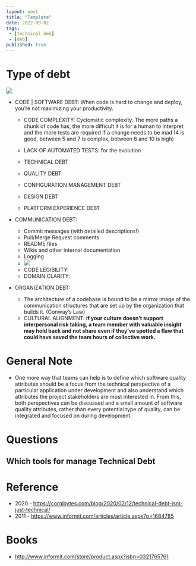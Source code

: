 ```yaml
---
layout: post
title: "Template"
date: 2022-09-02
tags:
 - [technical deb]
 - [deb]
published: true
---
```


# Type of debt 

![](https://corgibytes.com/uploads/2020-02-12-technical-debt.jpeg)

- CODE | SOFTWARE DEBT: When code is hard to change and deploy, you’re not maximizing your productivity.
    - CODE COMPLEXITY: Cyclomatic complexity. The more paths a chunk of code has, the more difficult it is for a human to interpret and the more tests are required if a change needs to be mad (4 is good, between 5 and 7 is complex, between 8 and 10 is high)
    
    - LACK OF AUTOMATED TESTS: for the evolution 
    - TECHNICAL DEBT
    - QUALITY DEBT
    - CONFIGURATION MANAGEMENT DEBT
    - DESIGN DEBT
    - PLATFORM EXPERIENCE DEBT


- COMMUNICATION DEBT: 
    - Commit messages (with detailed descriptions!)
    - Pull/Merge Request comments
    - README files
    - Wikis and other internal documentation
    - Logging
    - ![](https://corgibytes.com/uploads/2020-02-12-keep-knowledge-close.jpeg)
    - CODE LEGIBILITY: 
    - DOMAIN CLARITY:


- ORGANIZATION DEBT:
    - The architecture of a codebase is bound to be a mirror image of the communication structures that are set up by the organization that builds it. (Conway’s Law)
    - CULTURAL ALIGNMENT: **if your culture doesn’t support interpersonal risk taking, a team member with valuable insight may hold back and not share even if they’ve spotted a flaw that could have saved the team hours of collective work.**

# General Note 
-  One more way that teams can help is to define which software quality attributes should be a focus from the technical perspective of a particular application under development and also understand which attributes the project stakeholders are most interested in. From this, both perspectives can be discussed and a small amount of software quality attributes, rather than every potential type of quality, can be integrated and focused on during development.


# Questions
## Which tools for manage Technical Debt


# Reference
- 2020 - https://corgibytes.com/blog/2020/02/12/technical-debt-isnt-just-technical/
- 2011 - https://www.informit.com/articles/article.aspx?p=1684785


# Books 
- http://www.informit.com/store/product.aspx?isbn=0321765761
